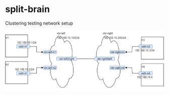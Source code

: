 # split-brain
Clustering testing network setup

![Network Structure](https://github.com/lis0x90/split-brain/raw/main/Network-SplitBrain.png)

